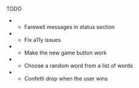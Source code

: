 TODO
* - Farewell messages in status section
* - Fix a11y issues
* - Make the new game button work
* - Choose a random word from a list of words
* - Confetti drop when the user wins
